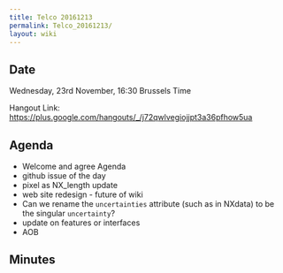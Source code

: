 ```yaml
---
title: Telco 20161213
permalink: Telco_20161213/
layout: wiki
---
```


Date
----

Wednesday, 23rd November, 16:30 Brussels Time

Hangout Link:
<https://plus.google.com/hangouts/_/j72qwlvegiojjpt3a36pfhow5ua>

Agenda
------

-   Welcome and agree Agenda
-   github issue of the day
-   pixel as NX\_length update
-   web site redesign - future of wiki
-   Can we rename the `uncertainties` attribute (such as in NXdata) to
    be the singular `uncertainty`?
-   update on features or interfaces
-   AOB

Minutes
-------
